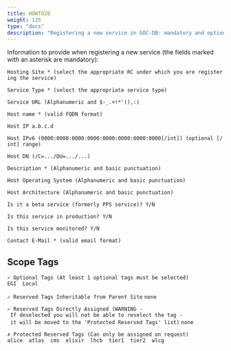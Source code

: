 ```yaml
---
title: HOWTO20
weight: 135
type: "docs"
description: "Registering a new service in GOC-DB: mandatory and optional information"
---
```


Information to provide when registering a new service (the fields marked
with an asterisk are mandatory):

`Hosting Site * (select the appropriate RC under which you are registering the service)`

`Service Type * (select the appropriate service type)`

`Service URL (Alphanumeric and $-_.+!*'(),:)`

`Host name * (valid FQDN format)`

`Host IP a.b.c.d`

`Host IPv6 (0000:0000:0000:0000:0000:0000:0000:0000[/int]) (optional [/int] range)`

`Host DN (/C=.../OU=.../...)`

`Description * (Alphanumeric and basic punctuation)`

`Host Operating System (Alphanumeric and basic punctuation)`

`Host Architecture (Alphanumeric and basic punctuation)`

`Is it a beta service (formerly PPS service)? Y/N`

`Is this service in production? Y/N`

`Is this service monitored? Y/N`

`Contact E-Mail * (valid email format)`

## Scope Tags

`✓ Optional Tags (At least 1 optional tags must be selected)`
`EGI  Local  `

`✓ Reserved Tags Inheritable from Parent Site`
`none`

`✓ Reserved Tags Directly Assigned (WARNING - If deselected you will not be able to reselect the tag - it will be moved to the 'Protected Reserved Tags' list)`
`none`

`✗ Protected Reserved Tags (Can only be assigned on request)`
`alice  atlas  cms  elixir  lhcb  tier1  tier2  wlcg`
